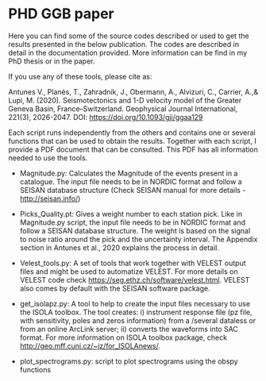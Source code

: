 # PHD GGB paper

Here you can find some of the source codes described or used to get the results presented in the below publication. The codes are described in detail in the documentation provided. More information can be find in my PhD thesis or in the paper.

If you use any of these tools, please cite as:

Antunes V., Planès, T., Zahradník, J., Obermann, A., Alvizuri, C., Carrier, A.,& Lupi, M. (2020). 
Seismotectonics and 1-D velocity model of the Greater Geneva Basin, France–Switzerland. 
Geophysical Journal International, 221(3), 2026-2047. 
DOI: https://doi.org/10.1093/gji/ggaa129


Each script runs independently from the others and contains one or several functions that can be used to obtain the results. Together with each script, I provide a PDF document that can be consulted. This PDF has all information needed to use the tools.

  - Magnitude.py: Calculates the Magnitude of the events present in a catalogue. The input file needs to be in NORDIC format and follow a SEISAN database structure (Check SEISAN manual for more details - http://seisan.info/)

  - Picks_Quality.pt: Gives a weight number to each station pick. Like in Magnitude.py script, the input file needs to be in NORDIC format and follow a SEISAN database structure. The weight is based on the signal to noise ratio around the pick and the uncertainty interval. The Appendix section in Antunes et al., 2020 explains the process in detail.
  
  - Velest_tools.py: A set of tools that work together with VELEST output files and might be used to automatize VELEST. For more details on VELEST code check https://seg.ethz.ch/software/velest.html. VELEST also comes by default with the SEISAN software package.

  - get_isolapz.py: A tool to help to create the input files necessary to use the ISOLA toolbox. The tool creates: i) instrument response file (pz file, with sensitivity, poles and zeros information) from a /several dataless or from an online ArcLink server; ii) converts the waveforms into SAC format. For more information on ISOLA toolbox package, check http://geo.mff.cuni.cz/~jz/for_ISOLAnews/.

-  plot_spectrograms.py: script to plot spectrograms using the obspy functions
